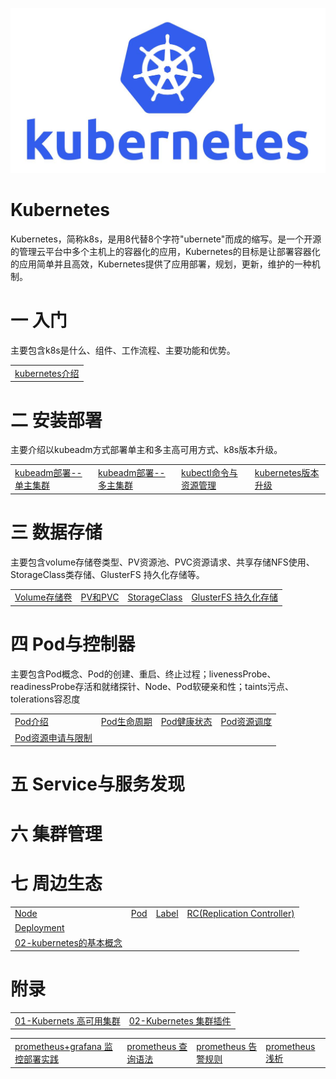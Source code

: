 ![img](assets/k8s-logo.jpeg)





# Kubernetes

​		Kubernetes，简称k8s，是用8代替8个字符"ubernete"而成的缩写。是一个开源的管理云平台中多个主机上的容器化的应用，Kubernetes的目标是让部署容器化的应用简单并且高效，Kubernetes提供了应用部署，规划，更新，维护的一种机制。



# 一 入门

主要包含k8s是什么、组件、工作流程、主要功能和优势。

<table border="0">
<tr>
   <td><a href="概念介绍/kubernetes介绍.md">kubernetes介绍</a></td>
</tr>
</table>



# 二 安装部署

主要介绍以kubeadm方式部署单主和多主高可用方式、k8s版本升级。

<table border="0">
<tr>
   <td><a href="安装部署/kubeadm部署--单主集群.md">kubeadm部署--单主集群</a></td>
   <td><a href="安装部署/kubeadm部署--多主集群.md">kubeadm部署--多主集群</a></td>
   <td><a href="安装部署/kubectl命令行工具详解.md">kubectl命令与资源管理</a></td>
   <td><a href="安装部署/kubernetes版本升级.md">kubernetes版本升级</a></td>
</tr>
</table>





# 三 数据存储

主要包含volume存储卷类型、PV资源池、PVC资源请求、共享存储NFS使用、StorageClass类存储、GlusterFS 持久化存储等。

<table border="0">
<tr>
   <td><a href="数据存储/Volume存储卷.md">Volume存储卷</a></td>
   <td><a href="数据存储/PV和PVC.md">PV和PVC</a></td>
   <td><a href="数据存储/StorageClass.md">StorageClass</a></td>
   <td><a href="数据存储/GlusterFS持久化存储.md">GlusterFS 持久化存储</a></td>
    </tr>
</table>




# 四 Pod与控制器

主要包含Pod概念、Pod的创建、重启、终止过程；livenessProbe、readinessProbe存活和就绪探针、Node、Pod软硬亲和性；taints污点、tolerations容忍度

<table border="0">
<tr>
   <td><a href="Pod与控制器/Pod介绍.md">Pod介绍</a></td>
   <td><a href="Pod与控制器/Pod生命周期.md">Pod生命周期</a></td>
   <td><a href="Pod与控制器/Pod健康状态.md">Pod健康状态</a></td>
   <td><a href="Pod与控制器/Pod资源调度.md">Pod资源调度</a></td>
</tr>
<tr>
   <td><a href="Pod与控制器/Pod资源申请与限制.md">Pod资源申请与限制</a></td>
</tr>
</table>









# 五 Service与服务发现









# 六 集群管理









# 七 周边生态











<table border="0">
<tr>
   <td><a href="Kubernetes学习/Node.md">Node</a></td>
   <td><a href="Kubernetes学习/Pod.md">Pod</a></td>
   <td><a href="Kubernetes学习/Label.md">Label</a></td>
   <td><a href="Kubernetes学习/RC(Replication Co.mdntroller).md">RC(Replication Controller)</a></td>
</tr>
<tr>
   <td><a href="Kubernetes学习/Deployment.md">Deployment</a></td>
</tr>
<tr>
   <td><a href="Kubernetes学习/02-kubernetes的基本概念.md">02-kubernetes的基本概念</a></td>
</tr>
</table>














# 附录

<table border="0">
    <tr>
        <td><a href="附录/01-Kubernets高可用集群.md">01-Kubernets 高可用集群</a></td>
        <td><a href="附录/02-Kubernetes集群插件.md">02-Kubernetes 集群插件</a></td>
    </tr>
</table>
<table border="0">
    <tr>
    <td><a href="附录/promethues/prometheus+grafana监控部署实践.md">prometheus+grafana 监控部署实践</a></td>
    <td><a href="附录/promethues/prometheus查询语法.md">prometheus 查询语法</a></td>
    <td><a href="附录/promethues/prometheus告警规则.md">prometheus 告警规则</a></td>
    <td><a href="附录/promethues/prometheus浅析.md">prometheus 浅析</a></td>
    </tr>
</table>

